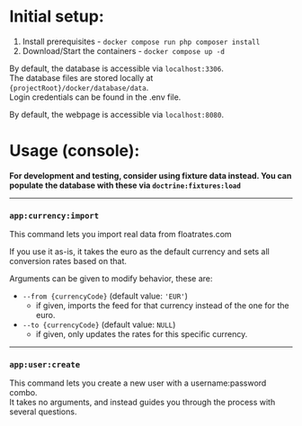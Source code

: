 # Initial setup:

1. Install prerequisites - `docker compose run php composer install`  
2. Download/Start the containers - `docker compose up -d`

By default, the database is accessible via `localhost:3306`.  
The database files are stored locally at `{projectRoot}/docker/database/data`.  
Login credentials can be found in the .env file.

By default, the webpage is accessible via `localhost:8080`.

# Usage (console):
**For development and testing, consider using fixture data instead. You can populate the database with these via `doctrine:fixtures:load`**

---
### `app:currency:import`
This command lets you import real data from floatrates.com  

If you use it as-is, it takes the euro as the default currency and sets all conversion rates based on that.

Arguments can be given to modify behavior, these are: 
* `--from {currencyCode}` (default value: `'EUR'`)
  * if given, imports the feed for that currency instead of the one for the euro.
* `--to {currencyCode}` (default value: `NULL`)
  * if given, only updates the rates for this specific currency.

---
### `app:user:create`
This command lets you create a new user with a username:password combo.  
It takes no arguments, and instead guides you through the process with several questions.
